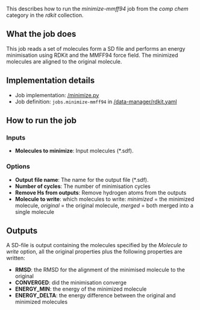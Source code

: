 This describes how to run the *minimize-mmff94* job from the *comp chem* category in the *rdkit* collection.

## What the job does

This job reads a set of molecules form a SD file and performs an energy minimisation using RDKit and the MMFF94 force field. The minimized molecules are aligned to the original molecule.

## Implementation details

* Job implementation: [/minimize.py]()
* Job definition: `jobs.minimize-mmff94` in [/data-manager/rdkit.yaml]()

## How to run the job

### Inputs

* **Molecules to minimize**: Input molecules (*.sdf).

### Options
* **Output file name**: The name for the output file  (*.sdf).
* **Number of cycles**: The number of minimisation cycles
* **Remove Hs from outputs**: Remove hydrogen atoms from the outputs
* **Molecule to write**: which molecules to write: *minimized* = the minimized molecule, *original* = the original molecule, *merged* = both merged into a single molecule

## Outputs

A SD-file is output containing the molecules specified by the *Molecule to write* option, all the original properties plus the following properties are written:
* **RMSD**: the RMSD for the alignment of the minimised molecule to the original
* **CONVERGED**: did the minimisation converge
* **ENERGY_MIN**: the energy of the minimized molecule
* **ENERGY_DELTA**: the energy difference between the original and minimized molecules